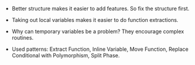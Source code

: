 - Better structure makes it easier to add features. So fix the structure first.

- Taking out local variables makes it easier to do function extractions.

- Why can temporary variables be a problem? They encourage complex routines.

- Used patterns: Extract Function, Inline Variable, Move Function, Replace Conditional with Polymorphism, Split Phase.